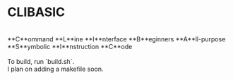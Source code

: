 # CLIBASIC
<br>
**C**ommand **L**ine **I**nterface **B**eginners **A**ll-purpose **S**ymbolic **I**nstruction **C**ode<br>
<br>
To build, run `build.sh`.<br>
I plan on adding a makefile soon.
